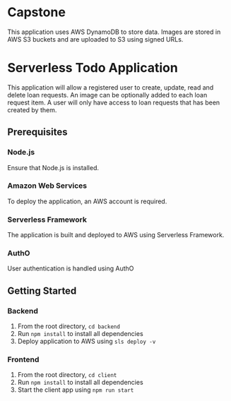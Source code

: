 # Capstone

This application uses AWS DynamoDB to store data. Images are stored in AWS S3 buckets and are uploaded to S3 using signed URLs.

# Serverless Todo Application

This application will allow a registered user to create, update, read and delete loan requests. An image can be optionally added to each loan request item. A user will only have access to loan requests that has been created by them.

## Prerequisites

### Node.js

Ensure that Node.js is installed.

### Amazon Web Services

To deploy the application, an AWS account is required.

### Serverless Framework

The application is built and deployed to AWS using Serverless Framework.

### AuthO

User authentication is handled using AuthO

## Getting Started

### Backend

1. From the root directory, `cd backend`
2. Run `npm install` to install all dependencies
3. Deploy application to AWS using `sls deploy -v`

### Frontend

1. From the root directory, `cd client`
2. Run `npm install` to install all dependencies
3. Start the client app using `npm run start`
